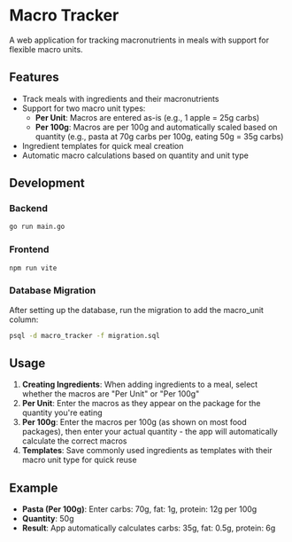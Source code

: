 # Macro Tracker

A web application for tracking macronutrients in meals with support for flexible macro units.

## Features

- Track meals with ingredients and their macronutrients
- Support for two macro unit types:
  - **Per Unit**: Macros are entered as-is (e.g., 1 apple = 25g carbs)
  - **Per 100g**: Macros are per 100g and automatically scaled based on quantity (e.g., pasta at 70g carbs per 100g, eating 50g = 35g carbs)
- Ingredient templates for quick meal creation
- Automatic macro calculations based on quantity and unit type

## Development

### Backend
```bash
go run main.go
```

### Frontend
```bash
npm run vite
```

### Database Migration

After setting up the database, run the migration to add the macro_unit column:

```bash
psql -d macro_tracker -f migration.sql
```

## Usage

1. **Creating Ingredients**: When adding ingredients to a meal, select whether the macros are "Per Unit" or "Per 100g"
2. **Per Unit**: Enter the macros as they appear on the package for the quantity you're eating
3. **Per 100g**: Enter the macros per 100g (as shown on most food packages), then enter your actual quantity - the app will automatically calculate the correct macros
4. **Templates**: Save commonly used ingredients as templates with their macro unit type for quick reuse

## Example

- **Pasta (Per 100g)**: Enter carbs: 70g, fat: 1g, protein: 12g per 100g
- **Quantity**: 50g
- **Result**: App automatically calculates carbs: 35g, fat: 0.5g, protein: 6g

